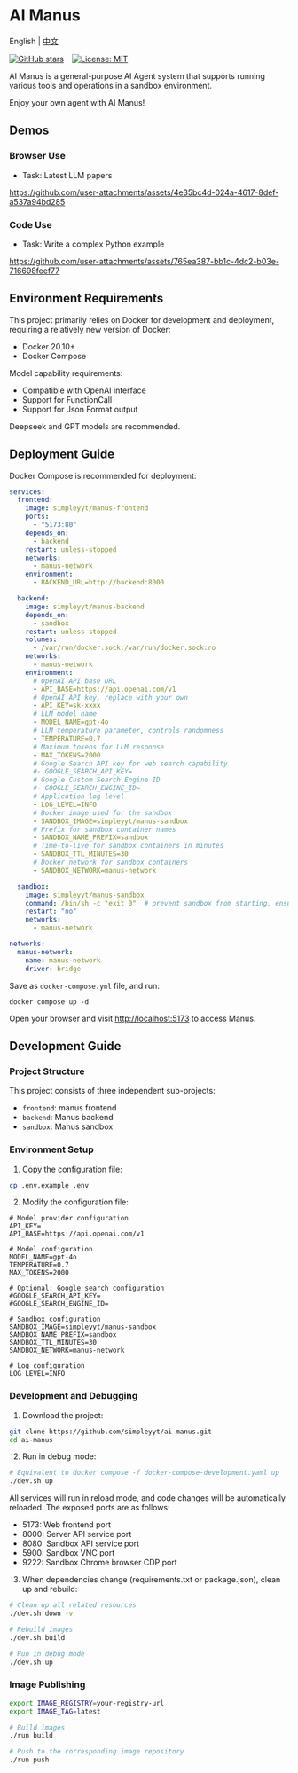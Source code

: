 # AI Manus

English | [中文](README_zh.md)

[![GitHub stars](https://img.shields.io/github/stars/simpleyyt/ai-manus?style=social)](https://github.com/simpleyyt/ai-manus/stargazers)
&ensp;
[![License: MIT](https://img.shields.io/badge/License-MIT-yellow.svg)](https://opensource.org/licenses/MIT)

AI Manus is a general-purpose AI Agent system that supports running various tools and operations in a sandbox environment.

Enjoy your own agent with AI Manus!

## Demos

### Browser Use

* Task: Latest LLM papers

<https://github.com/user-attachments/assets/4e35bc4d-024a-4617-8def-a537a94bd285>

### Code Use

* Task: Write a complex Python example

<https://github.com/user-attachments/assets/765ea387-bb1c-4dc2-b03e-716698feef77>


## Environment Requirements

This project primarily relies on Docker for development and deployment, requiring a relatively new version of Docker:
- Docker 20.10+
- Docker Compose

Model capability requirements:
- Compatible with OpenAI interface
- Support for FunctionCall
- Support for Json Format output

Deepseek and GPT models are recommended.

## Deployment Guide

Docker Compose is recommended for deployment:

```yaml
services:
  frontend:
    image: simpleyyt/manus-frontend
    ports:
      - "5173:80"
    depends_on:
      - backend
    restart: unless-stopped
    networks:
      - manus-network
    environment:
      - BACKEND_URL=http://backend:8000

  backend:
    image: simpleyyt/manus-backend
    depends_on:
      - sandbox
    restart: unless-stopped
    volumes:
      - /var/run/docker.sock:/var/run/docker.sock:ro
    networks:
      - manus-network
    environment:
      # OpenAI API base URL
      - API_BASE=https://api.openai.com/v1
      # OpenAI API key, replace with your own
      - API_KEY=sk-xxxx
      # LLM model name
      - MODEL_NAME=gpt-4o
      # LLM temperature parameter, controls randomness
      - TEMPERATURE=0.7 
      # Maximum tokens for LLM response
      - MAX_TOKENS=2000
      # Google Search API key for web search capability
      #- GOOGLE_SEARCH_API_KEY=
      # Google Custom Search Engine ID
      #- GOOGLE_SEARCH_ENGINE_ID=
      # Application log level
      - LOG_LEVEL=INFO
      # Docker image used for the sandbox
      - SANDBOX_IMAGE=simpleyyt/manus-sandbox
      # Prefix for sandbox container names
      - SANDBOX_NAME_PREFIX=sandbox
      # Time-to-live for sandbox containers in minutes
      - SANDBOX_TTL_MINUTES=30
      # Docker network for sandbox containers
      - SANDBOX_NETWORK=manus-network

  sandbox:
    image: simpleyyt/manus-sandbox
    command: /bin/sh -c "exit 0"  # prevent sandbox from starting, ensure image is pulled
    restart: "no"
    networks:
      - manus-network

networks:
  manus-network:
    name: manus-network
    driver: bridge
```

Save as `docker-compose.yml` file, and run:

```shell
docker compose up -d
```

Open your browser and visit <http://localhost:5173> to access Manus.

## Development Guide

### Project Structure

This project consists of three independent sub-projects:

* `frontend`: manus frontend
* `backend`: Manus backend
* `sandbox`: Manus sandbox

### Environment Setup

1. Copy the configuration file:
```bash
cp .env.example .env
```

2. Modify the configuration file:
```
# Model provider configuration
API_KEY=
API_BASE=https://api.openai.com/v1

# Model configuration
MODEL_NAME=gpt-4o
TEMPERATURE=0.7
MAX_TOKENS=2000

# Optional: Google search configuration
#GOOGLE_SEARCH_API_KEY=
#GOOGLE_SEARCH_ENGINE_ID=

# Sandbox configuration
SANDBOX_IMAGE=simpleyyt/manus-sandbox
SANDBOX_NAME_PREFIX=sandbox
SANDBOX_TTL_MINUTES=30
SANDBOX_NETWORK=manus-network

# Log configuration
LOG_LEVEL=INFO
```

### Development and Debugging

1. Download the project:
```bash
git clone https://github.com/simpleyyt/ai-manus.git
cd ai-manus
```

2. Run in debug mode:
```bash
# Equivalent to docker compose -f docker-compose-development.yaml up
./dev.sh up
```

All services will run in reload mode, and code changes will be automatically reloaded. The exposed ports are as follows:
- 5173: Web frontend port
- 8000: Server API service port
- 8080: Sandbox API service port
- 5900: Sandbox VNC port
- 9222: Sandbox Chrome browser CDP port

3. When dependencies change (requirements.txt or package.json), clean up and rebuild:
```bash
# Clean up all related resources
./dev.sh down -v

# Rebuild images
./dev.sh build

# Run in debug mode
./dev.sh up
```

### Image Publishing

```bash
export IMAGE_REGISTRY=your-registry-url
export IMAGE_TAG=latest

# Build images
./run build

# Push to the corresponding image repository
./run push
``` 
